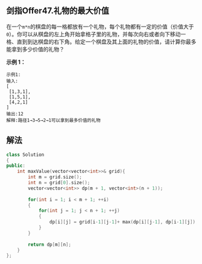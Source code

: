 ## 剑指Offer47.礼物的最大价值

在⼀个`m*n`的棋盘的每⼀格都放有⼀个礼物，每个礼物都有⼀定的价值（价值⼤于`0`）。你可以从棋盘的左上角开始拿格子里的礼物，并每次向右或者向下移动⼀格、直到到达棋盘的右下角。给定一个棋盘及其上面的礼物的价值，请计算你最多能拿到多少价值的礼物？



**示例 1：**

```
示例1:
输⼊:
[
 [1,3,1],
 [1,5,1],
 [4,2,1]
]
输出:12
解释:路径1→3→5→2→1可以拿到最多价值的礼物
```

## 解法

```cc
class Solution 
{
public:
	int maxValue(vector<vector<int>>& grid){
    	int m = grid.size();
        int n = grid[0].size();
    	vector<vector<int>> dp(m + 1, vector<int>(n + 1));
        
    	for(int i = 1; i < m + 1; ++i)
        {
        	for(int j = 1; j < n + 1; ++j)
            {
            	dp[i][j] = grid[i-1][j-1]+ max(dp[i][j-1], dp[i-1][j]);
            }
        }
        
    	return dp[m][n];
	}
};
```

